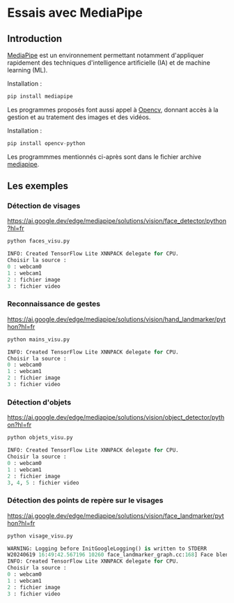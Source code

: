 # Essais avec MediaPipe

## Introduction

[MediaPipe](https://ai.google.dev/edge/mediapipe/solutions/guide?hl=fr) est un environnement permettant notamment d'appliquer rapidement des techniques d'intelligence artificielle (IA) et de machine learning (ML).

Installation :
```python
pip install mediapipe
```

Les programmes proposés font aussi appel à [Opencv](https://pypi.org/project/opencv-python/), donnant accès à la gestion et au tratement des images et des vidéos.

Installation :
```python
pip install opencv-python
```

Les programmmes mentionnés ci-après sont dans le fichier archive [mediapipe](Code/mediapipe.zip).

## Les exemples

### Détection de visages

https://ai.google.dev/edge/mediapipe/solutions/vision/face_detector/python?hl=fr

```python
python faces_visu.py
```

```python
INFO: Created TensorFlow Lite XNNPACK delegate for CPU.
Choisir la source :
0 : webcam0
1 : webcam1
2 : fichier image
3 : fichier video
```


### Reconnaissance de gestes

https://ai.google.dev/edge/mediapipe/solutions/vision/hand_landmarker/python?hl=fr

```python
python mains_visu.py
```

```python
INFO: Created TensorFlow Lite XNNPACK delegate for CPU.
Choisir la source :
0 : webcam0
1 : webcam1
2 : fichier image
3 : fichier video
```

### Détection d'objets

https://ai.google.dev/edge/mediapipe/solutions/vision/object_detector/python?hl=fr

```python
python objets_visu.py
```

```python
INFO: Created TensorFlow Lite XNNPACK delegate for CPU.
Choisir la source :
0 : webcam0
1 : webcam1
2 : fichier image
3, 4, 5 : fichier video
```

### Détection des points de repère sur le visages

https://ai.google.dev/edge/mediapipe/solutions/vision/face_landmarker/python?hl=fr


```python
python visage_visu.py
```

```python
WARNING: Logging before InitGoogleLogging() is written to STDERR
W20240619 16:49:42.567196 10260 face_landmarker_graph.cc:168] Face blendshape model contains CPU only ops. Sets FaceBlendshapesGraph acceleration to Xnnpack.
INFO: Created TensorFlow Lite XNNPACK delegate for CPU.
Choisir la source :
0 : webcam0
1 : webcam1
2 : fichier image
3 : fichier video
```


